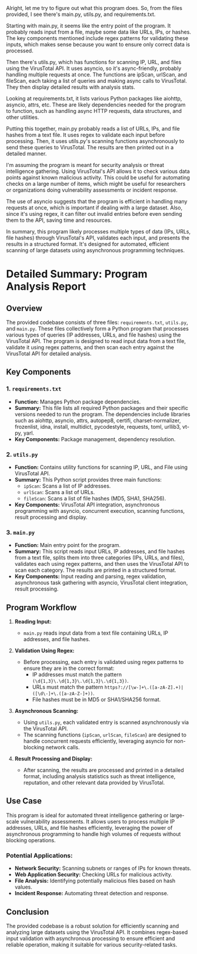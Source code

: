 <think>
Alright, let me try to figure out what this program does. So, from the files provided, I see there's main.py, utils.py, and requirements.txt.

Starting with main.py, it seems like the entry point of the program. It probably reads input from a file, maybe some data like URLs, IPs, or hashes. The key components mentioned include regex patterns for validating these inputs, which makes sense because you want to ensure only correct data is processed.

Then there's utils.py, which has functions for scanning IP, URL, and files using the VirusTotal API. It uses asyncio, so it's async-friendly, probably handling multiple requests at once. The functions are ipScan, urlScan, and fileScan, each taking a list of queries and making async calls to VirusTotal. They then display detailed results with analysis stats.

Looking at requirements.txt, it lists various Python packages like aiohttp, asyncio, attrs, etc. These are likely dependencies needed for the program to function, such as handling async HTTP requests, data structures, and other utilities.

Putting this together, main.py probably reads a list of URLs, IPs, and file hashes from a text file. It uses regex to validate each input before processing. Then, it uses utils.py's scanning functions asynchronously to send these queries to VirusTotal. The results are then printed out in a detailed manner.

I'm assuming the program is meant for security analysis or threat intelligence gathering. Using VirusTotal's API allows it to check various data points against known malicious activity. This could be useful for automating checks on a large number of items, which might be useful for researchers or organizations doing vulnerability assessments or incident response.

The use of asyncio suggests that the program is efficient in handling many requests at once, which is important if dealing with a large dataset. Also, since it's using regex, it can filter out invalid entries before even sending them to the API, saving time and resources.

In summary, this program likely processes multiple types of data (IPs, URLs, file hashes) through VirusTotal's API, validates each input, and presents the results in a structured format. It's designed for automated, efficient scanning of large datasets using asynchronous programming techniques.
</think>

# Detailed Summary: Program Analysis Report

## Overview
The provided codebase consists of three files: `requirements.txt`, `utils.py`, and `main.py`. These files collectively form a Python program that processes various types of queries (IP addresses, URLs, and file hashes) using the VirusTotal API. The program is designed to read input data from a text file, validate it using regex patterns, and then scan each entry against the VirusTotal API for detailed analysis.

## Key Components

### 1. `requirements.txt`
   - **Function:** Manages Python package dependencies.
   - **Summary:** This file lists all required Python packages and their specific versions needed to run the program. The dependencies include libraries such as aiohttp, asyncio, attrs, autopep8, certifi, charset-normalizer, frozenlist, idna, install, multidict, pycodestyle, requests, toml, urllib3, vt-py, yarl.
   - **Key Components:** Package management, dependency resolution.

### 2. `utils.py`
   - **Function:** Contains utility functions for scanning IP, URL, and File using VirusTotal API.
   - **Summary:** This Python script provides three main functions:
     - `ipScan`: Scans a list of IP addresses.
     - `urlScan`: Scans a list of URLs.
     - `fileScan`: Scans a list of file hashes (MD5, SHA1, SHA256).
   - **Key Components:** VirusTotal API integration, asynchronous programming with asyncio, concurrent execution, scanning functions, result processing and display.

### 3. `main.py`
   - **Function:** Main entry point for the program.
   - **Summary:** This script reads input URLs, IP addresses, and file hashes from a text file, splits them into three categories (IPs, URLs, and files), validates each using regex patterns, and then uses the VirusTotal API to scan each category. The results are printed in a structured format.
   - **Key Components:** Input reading and parsing, regex validation, asynchronous task gathering with asyncio, VirusTotal client integration, result processing.

## Program Workflow
1. **Reading Input:**
   - `main.py` reads input data from a text file containing URLs, IP addresses, and file hashes.
   
2. **Validation Using Regex:**
   - Before processing, each entry is validated using regex patterns to ensure they are in the correct format:
     - IP addresses must match the pattern `(\d{1,3}\.\d{1,3}\.\d{1,3}\.\d{1,3})`.
     - URLs must match the pattern `https?://[\w-]+\.([a-zA-Z].+)|([\d\-]+\.([a-zA-Z-]+))`.
     - File hashes must be in MD5 or SHA1/SHA256 format.

3. **Asynchronous Scanning:**
   - Using `utils.py`, each validated entry is scanned asynchronously via the VirusTotal API.
   - The scanning functions (`ipScan`, `urlScan`, `fileScan`) are designed to handle concurrent requests efficiently, leveraging asyncio for non-blocking network calls.

4. **Result Processing and Display:**
   - After scanning, the results are processed and printed in a detailed format, including analysis statistics such as threat intelligence, reputation, and other relevant data provided by VirusTotal.

## Use Case
This program is ideal for automated threat intelligence gathering or large-scale vulnerability assessments. It allows users to process multiple IP addresses, URLs, and file hashes efficiently, leveraging the power of asynchronous programming to handle high volumes of requests without blocking operations.

### Potential Applications:
   - **Network Security:** Scanning subnets or ranges of IPs for known threats.
   - **Web Application Security:** Checking URLs for malicious activity.
   - **File Analysis:** Identifying potentially malicious files based on hash values.
   - **Incident Response:** Automating threat detection and response.

## Conclusion
The provided codebase is a robust solution for efficiently scanning and analyzing large datasets using the VirusTotal API. It combines regex-based input validation with asynchronous processing to ensure efficient and reliable operation, making it suitable for various security-related tasks.